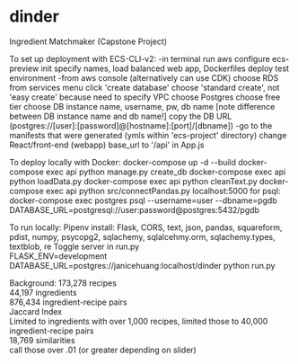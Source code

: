 # dinder
Ingredient Matchmaker (Capstone Project)

To set up deployment with ECS-CLI-v2:
-in terminal run
  aws configure
  ecs-preview init
  specify names, load balanced web app, Dockerfiles
  deploy test environment
-from aws console (alternatively can use CDK)
  choose RDS from services menu
  click 'create database'
  choose 'standard create', not 'easy create' because need to specify VPC
  choose Postgres
  choose free tier
  choose DB instance name, username, pw, db name [note difference between DB instance name and db name!]
  copy the DB URL (postgres://[user]:[password]@[hostname]:[port]/[dbname])
-go to the manifests that were generated (ymls within 'ecs-project' directory)
  change React/front-end (webapp) base_url to '/api' in App.js
  


To deploy locally with Docker:
docker-compose up -d --build
docker-compose exec api python manage.py create_db
docker-compose exec api python loadData.py
docker-compose exec api python cleanText.py
docker-compose exec api python src/connectPandas.py
localhost:5000
for psql: docker-compose exec postgres psql --username=user --dbname=pgdb
DATABASE_URL=postgresql://user:password@postgres:5432/pgdb

To run locally: 
Pipenv install: Flask, CORS, text, json, pandas, squareform, pdist, numpy, psycopg2, sqlachemy, sqlalcehmy.orm, sqlachemy.types, textblob, re
Toggle server in run.py  
FLASK_ENV=development DATABASE_URL=postgres://janicehuang:localhost/dinder python run.py  

Background:
173,278 recipes  
44,197 ingredients  
876,434 ingredient-recipe pairs  
Jaccard Index  
Limited to ingredients with over 1,000 recipes, limited those to 40,000 ingredient-recipe pairs  
18,769 similarities  
call those over .01 (or greater depending on slider)  
